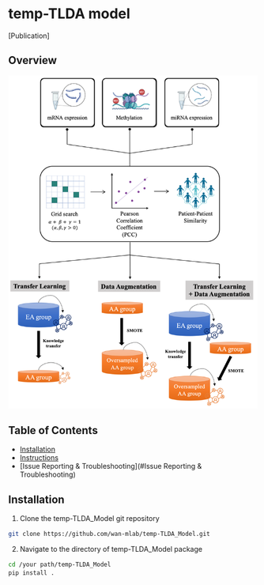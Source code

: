 # temp-TLDA model
[Publication]

## Overview

![Flowchart of Model](FlowChart.png)

## Table of Contents
- [Installation](#installation)
- [Instructions](#Instructions)
- [Issue Reporting & Troubleshooting](#Issue Reporting & Troubleshooting)

## Installation
1. Clone the temp-TLDA_Model git repository
```bash
git clone https://github.com/wan-mlab/temp-TLDA_Model.git
```
2. Navigate to the directory of temp-TLDA_Model package
```bash
cd /your path/temp-TLDA_Model
pip install .
```
